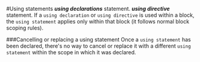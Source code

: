 #Using statements
***using declarations*** statement.
***using directive*** statement.
If a `using declaration` or `using directive` is used within a block, the `using statement` applies only within that block (it follows normal block scoping rules).

###Cancelling or replacing a using statement
Once a `using statement` has been declared, there's no way to cancel or replace it with a different `using statement` within the scope in which it was declared.
